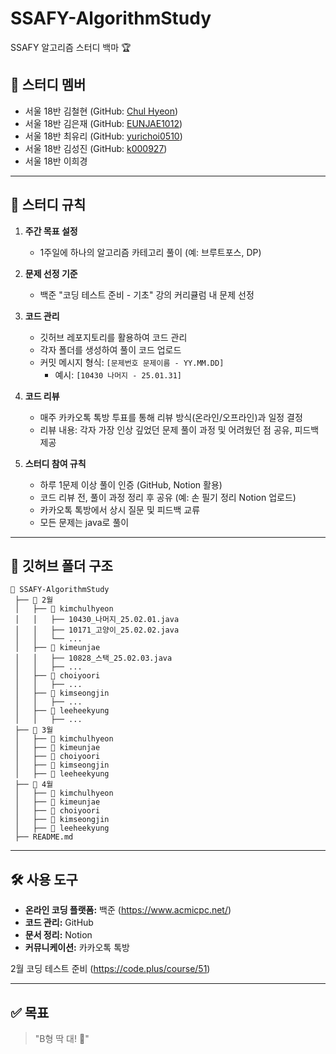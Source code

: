 # SSAFY-AlgorithmStudy

SSAFY 알고리즘 스터디 백마 🏆

## 📌 스터디 멤버
- 서울 18반 김철현 (GitHub: [Chul Hyeon](https://github.com/cjfgus983))
- 서울 18반 김은재 (GitHub: [EUNJAE1012](https://github.com/EUNJAE1012))
- 서울 18반 최유리 (GitHub: [yurichoi0510](https://github.com/yurichoi0510))
- 서울 18반 김성진 (GitHub: [k000927](https://github.com/nnijgnus))
- 서울 18반 이희경

---

## 📅 스터디 규칙
1. **주간 목표 설정**
   - 1주일에 하나의 알고리즘 카테고리 풀이 (예: 브루트포스, DP)

2. **문제 선정 기준**
   - 백준 "코딩 테스트 준비 - 기초" 강의 커리큘럼 내 문제 선정

3. **코드 관리**
   - 깃허브 레포지토리를 활용하여 코드 관리
   - 각자 폴더를 생성하여 풀이 코드 업로드
   - 커밋 메시지 형식: `[문제번호 문제이름 - YY.MM.DD]`
     - 예시: `[10430 나머지 - 25.01.31]`

4. **코드 리뷰**
   - 매주 카카오톡 톡방 투표를 통해 리뷰 방식(온라인/오프라인)과 일정 결정
   - 리뷰 내용: 각자 가장 인상 깊었던 문제 풀이 과정 및 어려웠던 점 공유, 피드백 제공

5. **스터디 참여 규칙**
   - 하루 1문제 이상 풀이 인증 (GitHub, Notion 활용)
   - 코드 리뷰 전, 풀이 과정 정리 후 공유 (예: 손 필기 정리 Notion 업로드)
   - 카카오톡 톡방에서 상시 질문 및 피드백 교류
   - 모든 문제는 java로 풀이

---

## 📂 깃허브 폴더 구조
```
📂 SSAFY-AlgorithmStudy
 ├── 📂 2월
 │   ├── 📂 kimchulhyeon
 │   │   ├── 10430_나머지_25.02.01.java
 │   │   ├── 10171_고양이_25.02.02.java
 │   │   └── ...
 │   ├── 📂 kimeunjae
 │   │   ├── 10828_스택_25.02.03.java
 │   │   ├── ...
 │   ├── 📂 choiyoori
 │   │   ├── ...
 │   ├── 📂 kimseongjin
 │   │   ├── ...
 │   ├── 📂 leeheekyung
 │   │   ├── ...
 ├── 📂 3월
 │   ├── 📂 kimchulhyeon
 │   ├── 📂 kimeunjae
 │   ├── 📂 choiyoori
 │   ├── 📂 kimseongjin
 │   ├── 📂 leeheekyung
 ├── 📂 4월
 │   ├── 📂 kimchulhyeon
 │   ├── 📂 kimeunjae
 │   ├── 📂 choiyoori
 │   ├── 📂 kimseongjin
 │   ├── 📂 leeheekyung
 ├── README.md
```

---

## 🛠️ 사용 도구
- **온라인 코딩 플랫폼:** 백준 (https://www.acmicpc.net/)
- **코드 관리:** GitHub
- **문서 정리:** Notion
- **커뮤니케이션:** 카카오톡 톡방

2월
코딩 테스트 준비 (https://code.plus/course/51)

---

## ✅ 목표
> "B형 딱 대! 💪"
